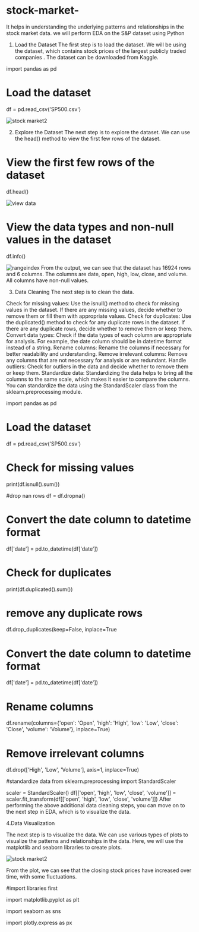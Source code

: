 # stock-market-
 It helps in understanding the underlying patterns and relationships in the stock market data. we will perform EDA on the S&amp;P dataset using Python
1. Load the Dataset
The first step is to load the dataset. We will be using the  dataset, which contains stock prices of the largest publicly traded companies . The dataset can be downloaded from Kaggle.

import pandas as pd

# Load the dataset
df = pd.read_csv('SP500.csv')


![stock market2](https://github.com/Rajendradegala/stock-market-/assets/140039152/f84b1878-1954-4c7a-8c6e-82ab178a0b23)


2. Explore the Dataset
The next step is to explore the dataset. We can use the head() method to view the first few rows of the dataset.

# View the first few rows of the dataset
df.head()


![view data](https://github.com/Rajendradegala/stock-market-/assets/140039152/61cf7f8d-1062-44c2-ae7f-77b33c16ebc8)



# View the data types and non-null values in the dataset
df.info()


![rangeindex](https://github.com/Rajendradegala/stock-market-/assets/140039152/6f603f91-90ef-4b10-87da-2ffee66714ee)
From the output, we can see that the dataset has 16924 rows and 6 columns. The columns are date, open, high, low, close, and volume. All columns have non-null values.


3. Data Cleaning
The next step is to clean the data.

Check for missing values: Use the isnull() method to check for missing values in the dataset. If there are any missing values, decide whether to remove them or fill them with appropriate values.
Check for duplicates: Use the duplicated() method to check for any duplicate rows in the dataset. If there are any duplicate rows, decide whether to remove them or keep them.
Convert data types: Check if the data types of each column are appropriate for analysis. For example, the date column should be in datetime format instead of a string.
Rename columns: Rename the columns if necessary for better readability and understanding.
Remove irrelevant columns: Remove any columns that are not necessary for analysis or are redundant.
Handle outliers: Check for outliers in the data and decide whether to remove them or keep them.
Standardize data: Standardizing the data helps to bring all the columns to the same scale, which makes it easier to compare the columns. You can standardize the data using the StandardScaler class from the sklearn.preprocessing module.

import pandas as pd

# Load the dataset
df = pd.read_csv('SP500.csv')

# Check for missing values
print(df.isnull().sum())

#drop nan rows
df = df.dropna()

# Convert the date column to datetime format
df['date'] = pd.to_datetime(df['date'])

# Check for duplicates
print(df.duplicated().sum())

# remove any duplicate rows
df.drop_duplicates(keep=False, inplace=True

# Convert the date column to datetime format
df['date'] = pd.to_datetime(df['date'])

# Rename columns
df.rename(columns={'open': 'Open', 'high': 'High', 'low': 'Low', 'close': 'Close', 'volume': 'Volume'}, inplace=True)

# Remove irrelevant columns
df.drop(['High', 'Low', 'Volume'], axis=1, inplace=True)

#standardize data
from sklearn.preprocessing import StandardScaler

scaler = StandardScaler()
df[['open', 'high', 'low', 'close', 'volume']] = scaler.fit_transform(df[['open', 'high', 'low', 'close', 'volume']])
After performing the above additional data cleaning steps, you can move on to the next step in EDA, which is to visualize the data.


4.Data Visualization



The next step is to visualize the data. We can use various types of plots to visualize the patterns and relationships in the data. Here, we will use the matplotlib and seaborn libraries to create plots.



![stock market2](https://github.com/Rajendradegala/stock-market-/assets/140039152/c8a3ddab-971b-4aaf-b659-d22563fd571c)



From the plot, we can see that the closing stock prices have increased over time, with some fluctuations.



#import libraries first

import matplotlib.pyplot as plt

import seaborn as sns

import plotly.express as px

